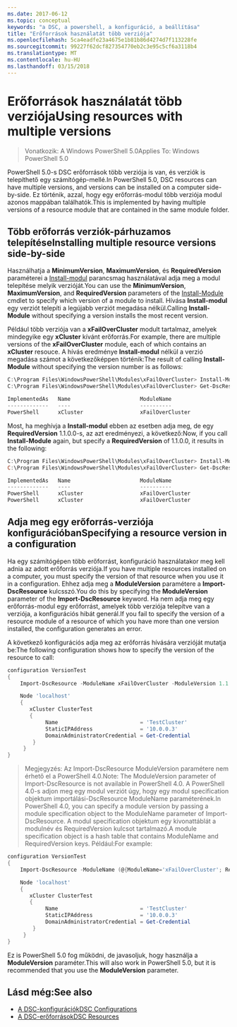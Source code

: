 ```yaml
---
ms.date: 2017-06-12
ms.topic: conceptual
keywords: "a DSC, a powershell, a konfiguráció, a beállítása"
title: "Erőforrások használatát több verziója"
ms.openlocfilehash: 5ca4eadfe23a4675e1b81b86d4274d7f113228fe
ms.sourcegitcommit: 99227f62dcf827354770eb2c3e95c5cf6a3118b4
ms.translationtype: MT
ms.contentlocale: hu-HU
ms.lasthandoff: 03/15/2018
---
```

# <a name="using-resources-with-multiple-versions"></a><span data-ttu-id="f6ced-103">Erőforrások használatát több verziója</span><span class="sxs-lookup"><span data-stu-id="f6ced-103">Using resources with multiple versions</span></span>

> <span data-ttu-id="f6ced-104">Vonatkozik: A Windows PowerShell 5.0</span><span class="sxs-lookup"><span data-stu-id="f6ced-104">Applies To: Windows PowerShell 5.0</span></span>

<span data-ttu-id="f6ced-105">PowerShell 5.0-s DSC erőforrások több verziója is van, és verziók is telepíthető egy számítógép-mellé.</span><span class="sxs-lookup"><span data-stu-id="f6ced-105">In PowerShell 5.0, DSC resources can have multiple versions, and versions can be installed on a computer side-by-side.</span></span> <span data-ttu-id="f6ced-106">Ez történik, azzal, hogy egy erőforrás-modul több verziója modul azonos mappában találhatók.</span><span class="sxs-lookup"><span data-stu-id="f6ced-106">This is implemented by having multiple versions of a resource module that are contained in the same module folder.</span></span>

## <a name="installing-multiple-resource-versions-side-by-side"></a><span data-ttu-id="f6ced-107">Több erőforrás verziók-párhuzamos telepítése</span><span class="sxs-lookup"><span data-stu-id="f6ced-107">Installing multiple resource versions side-by-side</span></span>

<span data-ttu-id="f6ced-108">Használhatja a **MinimumVersion**, **MaximumVersion**, és **RequiredVersion** paraméterei a [Install-modul](https://technet.microsoft.com/library/dn807162.aspx) parancsmag használatával adja meg a modul telepítése melyik verzióját.</span><span class="sxs-lookup"><span data-stu-id="f6ced-108">You can use the **MinimumVersion**, **MaximumVersion**, and **RequiredVersion** parameters of the [Install-Module](https://technet.microsoft.com/library/dn807162.aspx) cmdlet to specify which version of a module to install.</span></span> <span data-ttu-id="f6ced-109">Hívása **Install-modul** egy verziót telepíti a legújabb verziót megadása nélkül.</span><span class="sxs-lookup"><span data-stu-id="f6ced-109">Calling **Install-Module** without specifying a version installs the most recent version.</span></span>

<span data-ttu-id="f6ced-110">Például több verziója van a **xFailOverCluster** modult tartalmaz, amelyek mindegyike egy **xCluster** kívánt erőforrás.</span><span class="sxs-lookup"><span data-stu-id="f6ced-110">For example, there are multiple versions of the **xFailOverCluster** module, each of which contains an **xCluster** resouce.</span></span> <span data-ttu-id="f6ced-111">A hívás eredménye **Install-modul** nélkül a verzió megadása számot a következőképpen történik:</span><span class="sxs-lookup"><span data-stu-id="f6ced-111">The result of calling **Install-Module** without specifying the version number is as follows:</span></span>

```powershell
C:\Program Files\WindowsPowerShell\Modules\xFailOverCluster> Install-Module xFailOverCluster
C:\Program Files\WindowsPowerShell\Modules\xFailOverCluster> Get-DscResource xCluster

ImplementedAs   Name                      ModuleName                     Version    Properties
-------------   ----                      ----------                     -------    ----------
PowerShell      xCluster                  xFailOverCluster               1.2.0.0    {DomainAdministratorCredential, ...
```

<span data-ttu-id="f6ced-112">Most, ha meghívja a **Install-modul** ebben az esetben adja meg, de egy **RequiredVersion** 1.1.0.0-s, az azt eredményezi, a következő:</span><span class="sxs-lookup"><span data-stu-id="f6ced-112">Now, if you call **Install-Module** again, but specify a **RequiredVersion** of 1.1.0.0, it results in the following:</span></span>

```powershell
C:\Program Files\WindowsPowerShell\Modules\xFailOverCluster> Install-Module xFailOverCluster -RequiredVersion 1.1
C:\Program Files\WindowsPowerShell\Modules\xFailOverCluster> Get-DscResource xCluster

ImplementedAs   Name                      ModuleName                     Version    Properties
-------------   ----                      ----------                     -------    ----------
PowerShell      xCluster                  xFailOverCluster               1.1        {DomainAdministratorCredential, Name, ...
PowerShell      xCluster                  xFailOverCluster               1.2.0.0    {DomainAdministratorCredential, Name, ...
```

## <a name="specifying-a-resource-version-in-a-configuration"></a><span data-ttu-id="f6ced-113">Adja meg egy erőforrás-verziója konfigurációban</span><span class="sxs-lookup"><span data-stu-id="f6ced-113">Specifying a resource version in a configuration</span></span>

<span data-ttu-id="f6ced-114">Ha egy számítógépen több erőforrást, konfiguráció használatakor meg kell adnia az adott erőforrás verziója.</span><span class="sxs-lookup"><span data-stu-id="f6ced-114">If you have multiple resources installed on a computer, you must specify the version of that resource when you use it in a configuration.</span></span> <span data-ttu-id="f6ced-115">Ehhez adja meg a **ModuleVersion** paramétere a **Import-DscResource** kulcsszó.</span><span class="sxs-lookup"><span data-stu-id="f6ced-115">You do this by specifying the **ModuleVersion** parameter of the **Import-DscResource** keyword.</span></span> <span data-ttu-id="f6ced-116">Ha nem adja meg egy erőforrás-modul egy erőforrást, amelyek több verziója telepítve van a verziója, a konfigurációs hibát generál.</span><span class="sxs-lookup"><span data-stu-id="f6ced-116">If you fail to specify the version of a resource module of a resource of which you have more than one version installed, the configuration generates an error.</span></span>

<span data-ttu-id="f6ced-117">A következő konfigurációs adja meg az erőforrás hívására verzióját mutatja be:</span><span class="sxs-lookup"><span data-stu-id="f6ced-117">The following configuration shows how to specify the version of the resource to call:</span></span>

```powershell
configuration VersionTest
{
    Import-DscResource -ModuleName xFailOverCluster -ModuleVersion 1.1

    Node 'localhost'
    {
       xCluster ClusterTest
       {
            Name                          = 'TestCluster'
            StaticIPAddress               = '10.0.0.3'
            DomainAdministratorCredential = Get-Credential
        }
     }
}     
```

><span data-ttu-id="f6ced-118">Megjegyzés: Az Import-DscResource ModuleVersion paramétere nem érhető el a PowerShell 4.0.</span><span class="sxs-lookup"><span data-stu-id="f6ced-118">Note: The ModuleVersion parameter of Import-DscResource is not available in PowerShell 4.0.</span></span> <span data-ttu-id="f6ced-119">A PowerShell 4.0-s adjon meg egy modul verziót úgy, hogy egy modul specification objektum importálási-DscResource ModuleName paraméterének.</span><span class="sxs-lookup"><span data-stu-id="f6ced-119">In PowerShell 4.0, you can specify a module version by passing a module specification object to the ModuleName parameter of Import-DscResource.</span></span> <span data-ttu-id="f6ced-120">A modul specification objektum egy kivonattáblát a modulnév és RequiredVersion kulcsot tartalmazó.</span><span class="sxs-lookup"><span data-stu-id="f6ced-120">A module specification object is a hash table that contains ModuleName and RequiredVersion  keys.</span></span> <span data-ttu-id="f6ced-121">Például:</span><span class="sxs-lookup"><span data-stu-id="f6ced-121">For example:</span></span>

```powershell
configuration VersionTest
{
    Import-DscResource -ModuleName (@{ModuleName='xFailOverCluster'; RequiredVersion='1.1'} )

    Node 'localhost'
    {
       xCluster ClusterTest
       {
            Name                          = 'TestCluster'
            StaticIPAddress               = '10.0.0.3'
            DomainAdministratorCredential = Get-Credential
        }
     }
}     
```

<span data-ttu-id="f6ced-122">Ez is PowerShell 5.0 fog működni, de javasoljuk, hogy használja a **ModuleVersion** paraméter.</span><span class="sxs-lookup"><span data-stu-id="f6ced-122">This will also work in PowerShell 5.0, but it is recommended that you use the **ModuleVersion** parameter.</span></span>

## <a name="see-also"></a><span data-ttu-id="f6ced-123">Lásd még:</span><span class="sxs-lookup"><span data-stu-id="f6ced-123">See also</span></span>
* [<span data-ttu-id="f6ced-124">A DSC-konfigurációk</span><span class="sxs-lookup"><span data-stu-id="f6ced-124">DSC Configurations</span></span>](configurations.md)
* [<span data-ttu-id="f6ced-125">A DSC-erőforrások</span><span class="sxs-lookup"><span data-stu-id="f6ced-125">DSC Resources</span></span>](resources.md)

